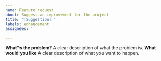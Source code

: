 ```yaml
---
name: Feature request
about: Suggest an improvement for the project
title: "[Suggestion] "
labels: enhancement
assignees: ''

---
```


**What"s the problem?**
A clear description of what the problem is.
**What would you like**
A clear description of what you want to happen.
